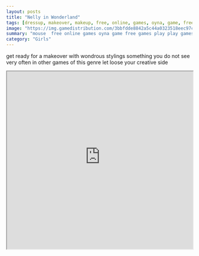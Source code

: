 ```yaml
---
layout: posts
title: "Nelly in Wonderland"
tags: [dressup, makeover, makeup, free, online, games, oyna, game, free, games, play, play, games]
image: "https://img.gamedistribution.com/3bbfdde8842a5c44a0323518eec97cbe.jpg"
summary: "mouse  free online games oyna game free games play play games"
category: "Girls"
---
```


get ready for a makeover with wondrous stylings something you do not see very often in other games of this genre let loose your creative side

<iframe width="100%" height="480px;" src="https://flash.gamedistribution.com?game=3bbfdde8842a5c44a0323518eec97cbe"></iframe>